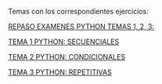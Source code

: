 Temas con los correspondientes ejercicios:

[REPASO EXAMENES PYTHON TEMAS 1, 2, 3: ](/EjerciciosRepasoExamen10Nov22)

[TEMA 1 PYTHON: SECUENCIALES](/Secuenciales)

[TEMA 2 PYTHON: CONDICIONALES](/Condicionales)

[TEMA 3 PYTHON: REPETITIVAS](/Repetitivas)


